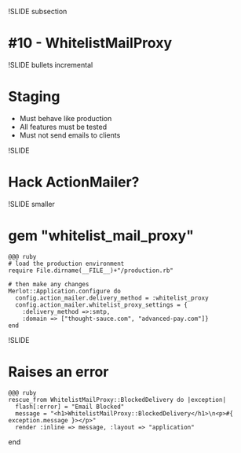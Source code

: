 !SLIDE subsection
# #10 - WhitelistMailProxy

!SLIDE bullets incremental
# Staging
* Must behave like production
* All features must be tested
* Must not send emails to clients

!SLIDE
# Hack ActionMailer?

!SLIDE smaller
# gem "whitelist_mail_proxy"
    @@@ ruby
    # load the production environment
    require File.dirname(__FILE__)+"/production.rb"

    # then make any changes
    Merlot::Application.configure do
      config.action_mailer.delivery_method = :whitelist_proxy
      config.action_mailer.whitelist_proxy_settings = {
        :delivery_method =>:smtp,
        :domain => ["thought-sauce.com", "advanced-pay.com"]}
    end
    
!SLIDE
# Raises an error
    @@@ ruby
    rescue_from WhitelistMailProxy::BlockedDelivery do |exception|
      flash[:error] = "Email Blocked"
      message = "<h1>WhitelistMailProxy::BlockedDelivery</h1>\n<p>#{ exception.message }></p>"
      render :inline => message, :layout => "application"
   end